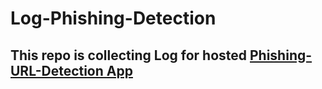 # Log-Phishing-Detection

## This repo is collecting Log for hosted [Phishing-URL-Detection App](https://github.com/rishabh11336/iNeuron-Internship-Phishing-Domain-Detection) 
